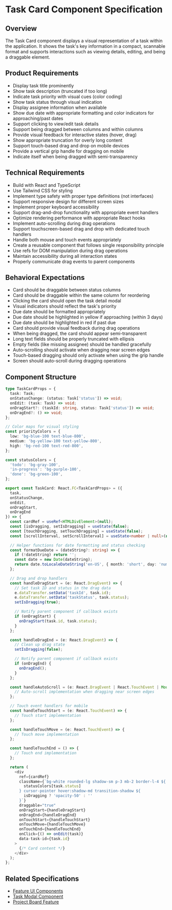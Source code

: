 # Task Card Component Specification

## Overview
The Task Card component displays a visual representation of a task within the application. It shows the task's key information in a compact, scannable format and supports interactions such as viewing details, editing, and being a draggable element.

## Product Requirements
- Display task title prominently
- Show task description (truncated if too long)
- Indicate task priority with visual cues (color coding)
- Show task status through visual indication
- Display assignee information when available
- Show due date with appropriate formatting and color indicators for approaching/past dates
- Support clicking to view/edit task details
- Support being dragged between columns and within columns
- Provide visual feedback for interactive states (hover, drag)
- Show appropriate truncation for overly long content
- Support touch-based drag and drop on mobile devices
- Provide a vertical grip handle for dragging on mobile
- Indicate itself when being dragged with semi-transparency

## Technical Requirements
- Build with React and TypeScript
- Use Tailwind CSS for styling
- Implement type safety with proper type definitions (not interfaces)
- Support responsive design for different screen sizes
- Implement proper keyboard accessibility
- Support drag-and-drop functionality with appropriate event handlers
- Optimize rendering performance with appropriate React hooks
- Implement auto-scrolling during drag operations
- Support touchscreen-based drag and drop with dedicated touch handlers
- Handle both mouse and touch events appropriately
- Create a reusable component that follows single responsibility principle
- Use refs for DOM manipulation during drag operations
- Maintain accessibility during all interaction states
- Properly communicate drag events to parent components

## Behavioral Expectations
- Card should be draggable between status columns
- Card should be draggable within the same column for reordering
- Clicking the card should open the task detail modal
- Visual indicators should reflect the task's priority
- Due date should be formatted appropriately
- Due date should be highlighted in yellow if approaching (within 3 days)
- Due date should be highlighted in red if past due
- Card should provide visual feedback during drag operations
- When being dragged, the card should appear semi-transparent
- Long text fields should be properly truncated with ellipsis
- Empty fields (like missing assignee) should be handled gracefully
- Auto-scrolling should activate when dragging near screen edges
- Touch-based dragging should only activate when using the grip handle
- Screen should auto-scroll during dragging operations

## Component Structure
```typescript
type TaskCardProps = {
  task: Task;
  onStatusChange: (status: Task['status']) => void;
  onEdit: (task: Task) => void;
  onDragStart?: (taskId: string, status: Task['status']) => void;
  onDragEnd?: () => void;
};

// Color maps for visual styling
const priorityColors = {
  low: 'bg-blue-100 text-blue-800',
  medium: 'bg-yellow-100 text-yellow-800',
  high: 'bg-red-100 text-red-800',
};

const statusColors = {
  'todo': 'bg-gray-100',
  'in-progress': 'bg-purple-100',
  'done': 'bg-green-100',
};

export const TaskCard: React.FC<TaskCardProps> = ({
  task,
  onStatusChange,
  onEdit,
  onDragStart,
  onDragEnd
}) => {
  const cardRef = useRef<HTMLDivElement>(null);
  const [isDragging, setIsDragging] = useState(false);
  const [touchDragging, setTouchDragging] = useState(false);
  const [scrollInterval, setScrollInterval] = useState<number | null>(null);

  // Helper functions for date formatting and status checking
  const formatDueDate = (dateString?: string) => {
    if (!dateString) return '';
    const date = new Date(dateString);
    return date.toLocaleDateString('en-US', { month: 'short', day: 'numeric' });
  };

  // Drag and drop handlers
  const handleDragStart = (e: React.DragEvent) => {
    // Set task ID and status in the drag data
    e.dataTransfer.setData('taskId', task.id);
    e.dataTransfer.setData('taskStatus', task.status);
    setIsDragging(true);

    // Notify parent component if callback exists
    if (onDragStart) {
      onDragStart(task.id, task.status);
    }
  };

  const handleDragEnd = (e: React.DragEvent) => {
    // Clean up drag state
    setIsDragging(false);

    // Notify parent component if callback exists
    if (onDragEnd) {
      onDragEnd();
    }
  };

  const handleAutoScroll = (e: React.DragEvent | React.TouchEvent | MouseEvent) => {
    // Auto-scroll implementation when dragging near screen edges
  };

  // Touch event handlers for mobile
  const handleTouchStart = (e: React.TouchEvent) => {
    // Touch start implementation
  };

  const handleTouchMove = (e: React.TouchEvent) => {
    // Touch move implementation
  };

  const handleTouchEnd = () => {
    // Touch end implementation
  };

  return (
    <div
      ref={cardRef}
      className={`bg-white rounded-lg shadow-sm p-3 mb-2 border-l-4 ${
        statusColors[task.status]
      } cursor-pointer hover:shadow-md transition-shadow ${
        isDragging ? 'opacity-50' : ''
      }`}
      draggable="true"
      onDragStart={handleDragStart}
      onDragEnd={handleDragEnd}
      onTouchStart={handleTouchStart}
      onTouchMove={handleTouchMove}
      onTouchEnd={handleTouchEnd}
      onClick={() => onEdit(task)}
      data-task-id={task.id}
    >
      {/* Card content */}
    </div>
  );
};
```

## Related Specifications
- [Feature UI Components](../features.package_specs.md)
- [Task Modal Component](../task_modal/task_modal.specs.md)
- [Project Board Feature](../../../features/project_board/project_board.package_specs.md)
